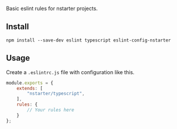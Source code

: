 Basic eslint rules for nstarter projects.

## Install

```
npm install --save-dev eslint typescript eslint-config-nstarter
```

## Usage

Create a `.eslintrc.js` file with configuration like this.

```javascript
module.exports = {
    extends: [
        "nstarter/typescript",
    ],
    rules: {
        // Your rules here
    }
};
```
